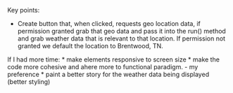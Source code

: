 
Key points: 
  * Create button that, when clicked, requests geo location data, if permission granted grab that geo data and pass it into
    the run() method and grab weather data that is relevant to that location. If permission not granted we default the location to 
    Brentwood, TN.
    
    
  If I had more time:
    * make elements responsive to screen size
    * make the code more cohesive and ahere more to functional paradigm. - my preference
    * paint a better story for the weather data being displayed (better styling)
